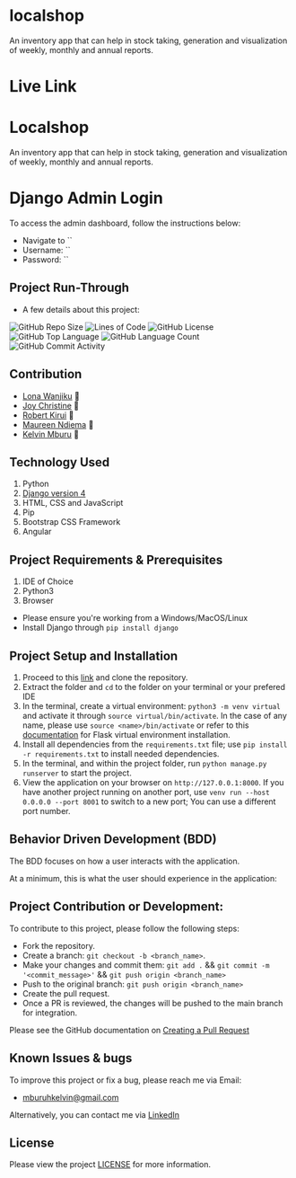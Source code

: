 # localshop
An inventory app that can help in stock taking, generation and visualization of weekly, monthly and annual reports.

# Live Link
  

# Localshop
An inventory app that can help in stock taking, generation and visualization of weekly, monthly and annual reports.

# Django Admin Login
To access the admin dashboard, follow the instructions below:

* Navigate to ``
* Username: ``
* Password: ``

## Project Run-Through
* A few details about this project:

![GitHub Repo Size](https://img.shields.io/github/repo-size/kelvinmburu/localshop)
![Lines of Code](https://img.shields.io/tokei/lines/github/kelvinmburu/localshop)
![GitHub License](https://img.shields.io/github/license/kelvinmburu/localshop)
![GitHub Top Language](https://img.shields.io/github/languages/top/kelvinmburu/localshop)
![GitHub Language Count](https://img.shields.io/github/languages/count/kelvinmburu/localshop)
![GitHub Commit Activity](https://img.shields.io/github/commit-activity/w/kelvinmburu/localshop)

## Contribution
- [Lona Wanjiku](https://github.com/Lorna-Mwaura) 📖
- [Joy Christine](https://github.com/JoyChristine) 📖
- [Robert Kirui](https://github.com/Kirugik) 📖
- [Maureen Ndiema](https://github.com/maureenndiema) 📖
- [Kelvin Mburu](https://github.com/kelvinmburu) 📖

## Technology Used

1. Python
2. [Django version 4](https://docs.djangoproject.com/en/4.0/)
3. HTML, CSS and JavaScript
4. Pip
5. Bootstrap CSS Framework
6. Angular

## Project Requirements & Prerequisites

1. IDE of Choice
2. Python3
3. Browser

* Please ensure you're working from a Windows/MacOS/Linux
* Install Django through `pip install django`

## Project Setup and Installation

1. Proceed to this [link](https://github.com/kelvinmburu/localshop.git) and clone the repository.
2. Extract the folder and `cd` to the folder on your terminal or your prefered IDE
3. In the terminal, create a virtual environment: `python3 -m venv virtual` and activate it through `source virtual/bin/activate`. In the case of any name, please use `source <name>/bin/activate` or refer to this [documentation](https://stackoverflow.com/questions/31252791/flask-importerror-no-module-named-flask) for Flask virtual environment installation.
4. Install all dependencies from the `requirements.txt` file; use `pip install -r requirements.txt` to install needed dependencies.
6. In the terminal, and within the project folder, run `python manage.py runserver` to start the project.
7. View the application on your browser on `http://127.0.0.1:8000`. If you have another project running on another port, use `venv run --host 0.0.0.0 --port 8001` to switch to a new port; You can use a different port number.

## Behavior Driven Development (BDD)

The BDD focuses on how a user interacts with the application.

At a minimum, this is what the user should experience in the application:


## Project Contribution or Development:

To contribute to this project, please follow the following steps:
* Fork the repository.
* Create a branch: `git checkout -b <branch_name>`.
* Make your changes and commit them: `git add .` && `git commit -m '<commit_message>'` && `git push origin <branch_name>`
* Push to the original branch: `git push origin <branch_name>`
* Create the pull request.
* Once a PR is reviewed, the changes will be pushed to the main branch for integration.

Please see the GitHub documentation on [Creating a Pull Request](https://help.github.com/en/github/collaborating-with-issues-and-pull-requests/creating-a-pull-request)

## Known Issues & bugs

To improve this project or fix a bug, please reach me via Email:
* [mburuhkelvin@gmail.com](mailto:mburuhkelvin@gmail.com)


Alternatively, you can contact me via [LinkedIn](https://www.linkedin.com/in/kelvin-m-560a25135/)


## License

Please view the project [LICENSE](LICENSE) for more information.

